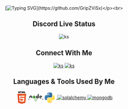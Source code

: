 
<br ><p align="center">
[![Typing SVG](https://readme-typing-svg.demolab.com?font=Rubik+Mono+One&size=19&duration=2000&pause=1000&color=FFFFFF&center=true&vCenter=true&width=500&lines=Hello+There;I+am+Gripz+a.k.a.+Kulin;I+am+an+intermediate+programmer.;Nice+to+meet+you.)](https://github.com/GripZViSx)</p><br>
 <h2 align="center">Discord Live Status</h2>
<p align="center">
<a href"" target="blank"><img align="center" src="https://discord.c99.nl/widget/theme-2/844863061907210251.png" alt="ks"/>
</a>
</p>

<h2 align="center">Connect With Me</h2> 

<p align="center">
 <a href="https://instagram.com/kulin_editz" target="blank"><img align="center" src="https://raw.githubusercontent.com/rahuldkjain/github-profile-readme-generator/master/src/images/icons/Social/instagram.svg" alt="ks" height="30" width="40"/></a>
 <a href="https://discord.com/users/844863061907210251" target="blank"><img align="center" src="https://media.discordapp.net/attachments/928260959678660618/1150029976985411785/discord.png" alt="ks" height="30" width="30" /></a>
 
</p>

  <h2 align="center">Languages & Tools Used By Me</h2>
  <p align="center">
  <a href="https://www.w3.org/html/" target="_blank"> <img src="https://raw.githubusercontent.com/devicons/devicon/master/icons/html5/html5-original-wordmark.svg" alt="html5" width="40" height="40" align="center"/> </a> <a href="https://nodejs.org" target="_blank"> <img src="https://raw.githubusercontent.com/devicons/devicon/master/icons/nodejs/nodejs-original-wordmark.svg" alt="nodejs" width="40" height="40" align="center"/> </a> <a href="https://www.python.org" target="_blank"> <img src="https://raw.githubusercontent.com/devicons/devicon/master/icons/python/python-original.svg" alt="python" width="40" height="40" align="center"/> </a>
 <a href="https://www.sqlalchemy.org/" target="_blank"> <img src="https://media.discordapp.net/attachments/928260959678660618/1150033352750014505/eca35254-a2db-47a8-850b-2678f7f8bc09.png" alt="sqlalchemy" width="56.5" height="11.875" align="center"/> </a>
    <a href="https://www.mongodb.com/" target="_blank"> <img src="https://media.discordapp.net/attachments/928260959678660618/1150037024124977162/icons8-mongodb-48.png" alt="mongodb" width="40" height="40" align="center"/></a>
 </p>
